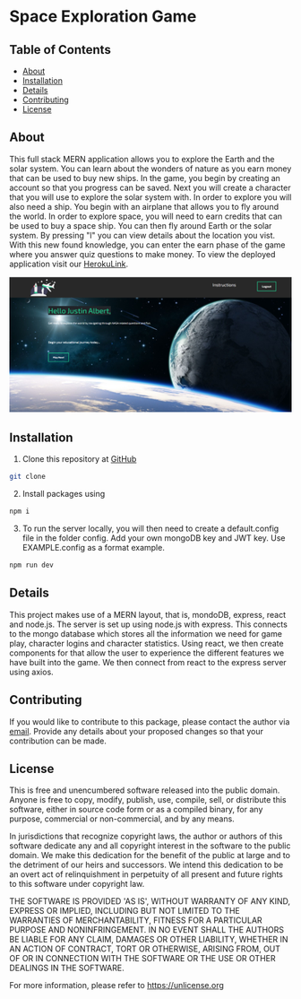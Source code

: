 # Space Exploration Game



## Table of Contents

- [About](#About)
- [Installation](#Installation)
- [Details](#Details)
- [Contributing](#Contributing)
- [License](#License)

## About

This full stack MERN application allows you to explore the Earth and the solar system.  You can learn about the wonders of nature as you earn money that can be used to buy new ships.  In the game, you begin by creating an account so that you progress can be saved.  Next you will create a character that you will use to explore the solar system with.  In order to explore you will also need a ship.  You begin with an airplane that allows you to fly around the world.  In order to explore space, you will need to earn credits that can be used to buy a space ship.  You can then fly around Earth or the solar system.  By pressing "l" you can view details about the location you vist.  With this new found knowledge, you can enter the earn phase of the game where you answer quiz questions to make money.  To view the deployed application visit our [HerokuLink](https://gentle-atoll-92825.herokuapp.com/).

![](Screenshot.png)

## Installation

1.  Clone this repository at [GitHub](https://github.com/oroth8/explorer.git)

```sh
git clone
```

2. Install packages using

```sh
npm i
```

3.  To run the server locally, you will then need to create a default.config file in the folder config. Add your own mongoDB key and JWT key. Use EXAMPLE.config as a format example. 

```sh
npm run dev
```

## Details

This project makes use of a MERN layout, that is, mondoDB, express, react and node.js.  The server is set up using node.js with express.  This connects to the mongo database which stores all the information we need for game play, character logins and character statistics.  Using react, we then create components for that allow the user to experience the different features we have built into the game.  We then connect from react to the express server using axios.

## Contributing

If you would like to contribute to this package, please contact the author via [email](jalbert@carthage.edu). Provide any details about your proposed changes so that your contribution can be made.

## License

This is free and unencumbered software released into the public domain. Anyone is free to copy, modify, publish, use, compile, sell, or distribute this software, either in source code form or as a compiled binary, for any purpose, commercial or non-commercial, and by any means.

In jurisdictions that recognize copyright laws, the author or authors of this software dedicate any and all copyright interest in the software to the public domain. We make this dedication for the benefit of the public at large and to the detriment of our heirs and successors. We intend this dedication to be an overt act of relinquishment in perpetuity of all present and future rights to this software under copyright law.

THE SOFTWARE IS PROVIDED 'AS IS', WITHOUT WARRANTY OF ANY KIND, EXPRESS OR IMPLIED, INCLUDING BUT NOT LIMITED TO THE WARRANTIES OF MERCHANTABILITY, FITNESS FOR A PARTICULAR PURPOSE AND NONINFRINGEMENT. IN NO EVENT SHALL THE AUTHORS BE LIABLE FOR ANY CLAIM, DAMAGES OR OTHER LIABILITY, WHETHER IN AN ACTION OF CONTRACT, TORT OR OTHERWISE, ARISING FROM, OUT OF OR IN CONNECTION WITH THE SOFTWARE OR THE USE OR OTHER DEALINGS IN THE SOFTWARE.

For more information, please refer to <https://unlicense.org>
